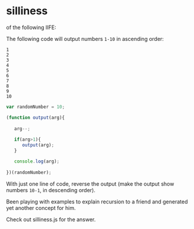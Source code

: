 # silliness

 of the following IIFE:

The following code will output numbers ```1-10``` in ascending order:
```
1
2
3
4
5
6
7
8
9
10
```

```javascript
var randomNumber = 10;

(function output(arg){
	
   arg--;
	
   if(arg>1){
      output(arg);
   } 	

   console.log(arg);
  
})(randomNumber);
```

With just one line of code, reverse the output (make the output show numbers ```10-1```, in descending order).

Been playing with examples to explain recursion to a friend and generated yet another concept for him.

Check out silliness.js for the answer.
